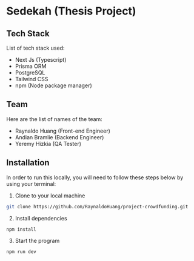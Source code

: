 # Sedekah (Thesis Project)

## Tech Stack

List of tech stack used:
- Next Js (Typescript)
- Prisma ORM
- PostgreSQL
- Tailwind CSS
- npm (Node package manager)

## Team

Here are the list of names of the team:
- Raynaldo Huang (Front-end Engineer)
- Andian Bramlie (Backend Engineer)
- Yeremy Hizkia (QA Tester)

## Installation

In order to run this locally, you will need to follow these steps below by using your terminal:

1. Clone to your local machine
```bash
git clone https://github.com/RaynaldoHuang/project-crowdfunding.git
```

2. Install dependencies
```bash
npm install
```

3. Start the program
```bash
npm run dev
```
